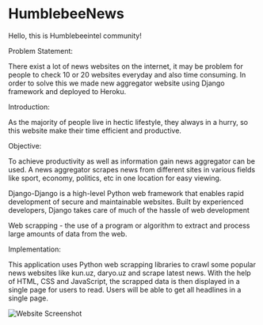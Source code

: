 # HumblebeeNews

Hello, this is Humblebeeintel community!

Problem Statement:

There exist a lot of news websites on the internet, it may be problem for people to check 10 or 20 websites everyday and also time consuming. In order to solve this we made new aggregator website using Django framework and deployed to Heroku.

Introduction:

As the majority of people live in hectic lifestyle, they always in a hurry, so this website make their time efficient and productive.

Objective:

To achieve productivity as well as information gain news aggregator can be used. A news aggregator scrapes news from different sites in various fields like sport, economy, politics, etc  in one location for easy viewing.

Django-Django is a high-level Python web framework that enables rapid development of secure and maintainable websites. Built by experienced developers, Django takes care of much of the hassle of web development

Web scrapping - the use of a program or algorithm to extract and process large amounts of data from the web.

Implementation:

This application uses Python web scrapping libraries to crawl some popular news websites like kun.uz, daryo.uz and scrape latest news. With the help of HTML, CSS and JavaScript, the scrapped data is then displayed in a single page for users to read. Users will be able to get all headlines in a single page.

![Website Screenshot](https://github.com/humblebeeintel/HumblebeeNews/blob/main/static/news/screenshot_1.png)
